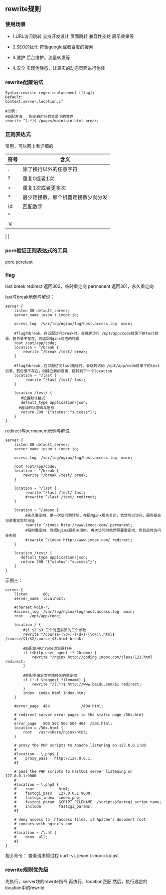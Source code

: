 ## rewrite规则

### 使用场景
- 1.URL访问跳转 支持开发设计
页面跳转 兼容性支持  展示效果等


- 2.SEO的优化
符合google或者百度的搜索



- 3.维护
后台维护，流量转发等


- 4.安全
实现伪静态，让真实的动态页面进行伪装


### rewrite配置语法
```
Syntax:rewrite regex replacement [flag];
Default:
Context:server,location,if

#示例：
#匹配方法   指定到对应的目录下的文件   
rewrite ^(.*)$ /pages/maintain.html break;
```

### 正则表达式
常用，可以网上看详细的

| 符号 | 含义 |
| --- | --- |
| .  | 除了换行以外的任意字符|
|?   |重复0或者1次
|+   |重复1次或者更多次
|*   |最少连接数，那个机器连接数少就分发
|\d | 匹配数字
|^
|￥
|
|


### pcre验证正则表达式的工具
pcre
pcretest


### flag
last
break
redirect  返回302，临时重定向
permanent  返回301，永久重定向


last与break示例与解说：
```
server {
    listen 80 default_server;
    server_name jeson.t.imooc.io;

    access_log  /var/log/nginx/log/host.access.log  main;

    #flag为break，在匹配访问break时，会跳转访问 /opt/app/code目录下的test目录，若目录不存在，则返回Nginx对应的错误
    root /opt/app/code;
    location ~ ^/break {
        rewrite ^/break /test/ break;
    }

    #flag为break，在匹配访问last路径时，会跳转访问 /opt/app/code目录下的test目录，若目录不存在，则建立新的连接，跳转到下一个location
    location ~ ^/last {
         rewrite ^/last /test/ last;
    }    

    location /test/ {
       #设置默认格式
       default_type application/json;
      #返回的状态码与信息
       return 200 '{"status":"success"}';
    }
}

```

redirect与permanent示例与解说
```
server {
    listen 80 default_server;
    server_name jeson.t.imooc.io;

    access_log  /var/log/nginx/log/host.access.log  main;

    root /opt/app/code;
    location ~ ^/break {
        rewrite ^/break /test/ break;
    }

    location ~ ^/last {
         rewrite ^/last /test/ last;
         #rewrite ^/last /test/ redirect;
    }    

    location ~ ^/imooc {
         #永久重定向，第一次访问跳转后，在把Nginx服务关闭，依然可以访问，服务器会记录重定向的地址
         rewrite ^/imooc http://www.imooc.com/ permanent;
         #临时重定向，当把Nginx服务关闭时，再次访问时依然需要重定向，而且此时访问会失败
         #rewrite ^/imooc http://www.imooc.com/ redirect;
    }    

    location /test/ {
       default_type application/json;
       return 200 '{"status":"success"}';
    }
}
```


示例三：
```
server {
    listen       80;
    server_name  localhost;

    #charset koi8-r;
    #access_log  /var/log/nginx/log/host.access.log  main;
    root   /opt/app/code;

    location / {
        #$1 $2 $3 三个对应前面的三个参数
        rewrite ^/course-(\d+)-(\d+)-(\d+)\.html$ /course/$1/$2/course_$3.html break;

        #匹配使用Chrome浏览器打开
        if ($http_user_agent ~* Chrome) {
            rewrite ^/nginx http://coding.imooc.com/class/121.html redirect;
        }

        #匹配不满足文件路径名的重定向
        if (!-f $request_filename) {
            rewrite ^/(.*)$ http://www.baidu.com/$1 redirect;
        }
        index  index.html index.htm;
    }

    #error_page  404              /404.html;

    # redirect server error pages to the static page /50x.html
    #
    error_page   500 502 503 504 404  /50x.html;
    location = /50x.html {
        root   /usr/share/nginx/html;
    }

    # proxy the PHP scripts to Apache listening on 127.0.0.1:80
    #
    #location ~ \.php$ {
    #    proxy_pass   http://127.0.0.1;
    #}

    # pass the PHP scripts to FastCGI server listening on 127.0.0.1:9000
    #
    #location ~ \.php$ {
    #    root           html;
    #    fastcgi_pass   127.0.0.1:9000;
    #    fastcgi_index  index.php;
    #    fastcgi_param  SCRIPT_FILENAME  /scripts$fastcgi_script_name;
    #    include        fastcgi_params;
    #}

    # deny access to .htaccess files, if Apache's document root
    # concurs with nginx's one
    #
    #location ~ /\.ht {
    #    deny  all;
    #}
}
```


相关命令：
查看请求得过程
curl -vL jeson.t.imooc.io/last



### rewrite规则优先级
先执行，server块的rewrite指令
再执行，location匹配
然后，执行选定的location中的rewrite
